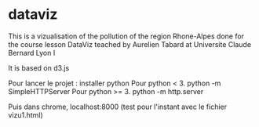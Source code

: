 # dataviz
This is a vizualisation of the pollution of the region Rhone-Alpes done for the course lesson DataViz teached by Aurelien Tabard at 
Universite Claude Bernard Lyon I

It is based on d3.js

Pour lancer le projet :
installer python
Pour python < 3.
python -m SimpleHTTPServer
Pour python >= 3.
python -m http.server 

Puis dans chrome, localhost:8000
(test pour l'instant avec le fichier vizu1.html)
